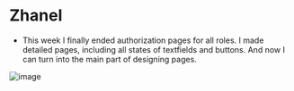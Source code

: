 # Zhanel
* This week I finally ended authorization pages for all roles. I made detailed pages, including all states of textfields and buttons. And now I can turn into the main part of designing pages.

![image](https://user-images.githubusercontent.com/55758989/162629622-970e65dd-0dd0-4d39-a9e5-55635db5ec7c.png)

